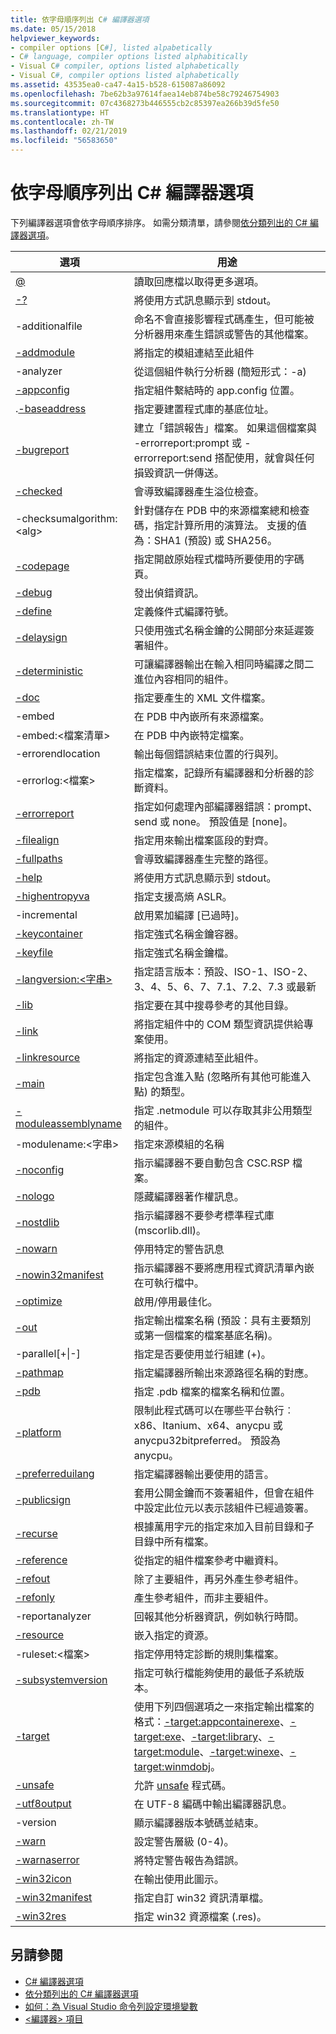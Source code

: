 ```yaml
---
title: 依字母順序列出 C# 編譯器選項
ms.date: 05/15/2018
helpviewer_keywords:
- compiler options [C#], listed alpabetically
- C# language, compiler options listed alphabitically
- Visual C# compiler, options listed alphabetically
- Visual C#, compiler options listed alphabetically
ms.assetid: 43535ea0-ca47-4a15-b528-615087a86092
ms.openlocfilehash: 7be62b3a97614faea14eb874be58c79246754903
ms.sourcegitcommit: 07c4368273b446555cb2c85397ea266b39d5fe50
ms.translationtype: HT
ms.contentlocale: zh-TW
ms.lasthandoff: 02/21/2019
ms.locfileid: "56583650"
---
```

# <a name="c-compiler-options-listed-alphabetically"></a>依字母順序列出 C# 編譯器選項

下列編譯器選項會依字母順序排序。 如需分類清單，請參閱[依分類列出的 C# 編譯器選項](listed-by-category.md)。

|選項|用途|
|------------|-------------|
|[@](response-file-compiler-option.md)|讀取回應檔以取得更多選項。|
|[-?](help-compiler-option.md)|將使用方式訊息顯示到 stdout。|
|-additionalfile|命名不會直接影響程式碼產生，但可能被分析器用來產生錯誤或警告的其他檔案。|
|[-addmodule](addmodule-compiler-option.md)|將指定的模組連結至此組件|
|-analyzer|從這個組件執行分析器 (簡短形式：-a)|
|[-appconfig](appconfig-compiler-option.md)|指定組件繫結時的 app.config 位置。|
|.[-baseaddress](baseaddress-compiler-option.md)|指定要建置程式庫的基底位址。|
|[-bugreport](bugreport-compiler-option.md)|建立「錯誤報告」檔案。 如果這個檔案與 -errorreport:prompt 或 -errorreport:send 搭配使用，就會與任何損毀資訊一併傳送。|
|[-checked](checked-compiler-option.md)|會導致編譯器產生溢位檢查。|
|-checksumalgorithm:\<alg>|針對儲存在 PDB 中的來源檔案總和檢查碼，指定計算所用的演算法。  支援的值為：SHA1 (預設) 或 SHA256。|
|[-codepage](codepage-compiler-option.md)|指定開啟原始程式檔時所要使用的字碼頁。|
|[-debug](debug-compiler-option.md)|發出偵錯資訊。|
|[-define](define-compiler-option.md)|定義條件式編譯符號。|
|[-delaysign](delaysign-compiler-option.md)|只使用強式名稱金鑰的公開部分來延遲簽署組件。|
|[-deterministic](deterministic-compiler-option.md)|可讓編譯器輸出在輸入相同時編譯之間二進位內容相同的組件。|
|[-doc](doc-compiler-option.md)|指定要產生的 XML 文件檔案。|
|-embed|在 PDB 中內嵌所有來源檔案。|
|-embed:\<檔案清單>|在 PDB 中內嵌特定檔案。|
|-errorendlocation|輸出每個錯誤結束位置的行與列。|
|-errorlog:\<檔案>|指定檔案，記錄所有編譯器和分析器的診斷資料。|
|[-errorreport](errorreport-compiler-option.md)|指定如何處理內部編譯器錯誤：prompt、send 或 none。 預設值是 [none]。|
|[-filealign](filealign-compiler-option.md)|指定用來輸出檔案區段的對齊。|
|[-fullpaths](fullpaths-compiler-option.md)|會導致編譯器產生完整的路徑。|
|[-help](help-compiler-option.md)|將使用方式訊息顯示到 stdout。|
|[-highentropyva](highentropyva-compiler-option.md)|指定支援高熵 ASLR。|
|-incremental|啟用累加編譯 [已過時]。|
|[-keycontainer](keycontainer-compiler-option.md)|指定強式名稱金鑰容器。|
|[-keyfile](keyfile-compiler-option.md)|指定強式名稱金鑰檔。|
|[-langversion:\<字串>](langversion-compiler-option.md)|指定語言版本：預設、ISO-1、ISO-2、3、4、5、6、7、7.1、7.2、7.3 或最新 |
|[-lib](lib-compiler-option.md)|指定要在其中搜尋參考的其他目錄。|
|[-link](link-compiler-option.md)|將指定組件中的 COM 類型資訊提供給專案使用。|
|[-linkresource](linkresource-compiler-option.md)|將指定的資源連結至此組件。|
|[-main](main-compiler-option.md)|指定包含進入點 (忽略所有其他可能進入點) 的類型。|
|[-moduleassemblyname](moduleassemblyname-compiler-option.md)|指定 .netmodule 可以存取其非公用類型的組件。|
|-modulename:\<字串>|指定來源模組的名稱|
|[-noconfig](noconfig-compiler-option.md)|指示編譯器不要自動包含 CSC.RSP 檔案。|
|[-nologo](nologo-compiler-option.md)|隱藏編譯器著作權訊息。|
|[-nostdlib](nostdlib-compiler-option.md)|指示編譯器不要參考標準程式庫 (mscorlib.dll)。|
|[-nowarn](nowarn-compiler-option.md)|停用特定的警告訊息|
|[-nowin32manifest](nowin32manifest-compiler-option.md)|指示編譯器不要將應用程式資訊清單內嵌在可執行檔中。|
|[-optimize](optimize-compiler-option.md)|啟用/停用最佳化。|
|[-out](out-compiler-option.md)|指定輸出檔案名稱 (預設：具有主要類別或第一個檔案的檔案基底名稱)。|
|-parallel[+&#124;-]|指定是否要使用並行組建 (+)。|
|[-pathmap](pathmap-compiler-option.md)|指定編譯器所輸出來源路徑名稱的對應。|
|[-pdb](pdb-compiler-option.md)|指定 .pdb 檔案的檔案名稱和位置。|
|[-platform](platform-compiler-option.md)|限制此程式碼可以在哪些平台執行︰x86、Itanium、x64、anycpu 或 anycpu32bitpreferred。 預設為 anycpu。|
|[-preferreduilang](preferreduilang-compiler-option.md)|指定編譯器輸出要使用的語言。|
|[-publicsign](publicsign-compiler-option.md)|套用公開金鑰而不簽署組件，但會在組件中設定此位元以表示該組件已經過簽署。|
|[-recurse](recurse-compiler-option.md)|根據萬用字元的指定來加入目前目錄和子目錄中所有檔案。|
|[-reference](reference-compiler-option.md)|從指定的組件檔案參考中繼資料。|
|[-refout](refout-compiler-option.md)|除了主要組件，再另外產生參考組件。|
|[-refonly](refonly-compiler-option.md)|產生參考組件，而非主要組件。|
|-reportanalyzer|回報其他分析器資訊，例如執行時間。|
|[-resource](resource-compiler-option.md)|嵌入指定的資源。|
|-ruleset:\<檔案>|指定停用特定診斷的規則集檔案。|
|[-subsystemversion](subsystemversion-compiler-option.md)|指定可執行檔能夠使用的最低子系統版本。|
|[-target](target-compiler-option.md)|使用下列四個選項之一來指定輸出檔案的格式：[-target:appcontainerexe](target-appcontainerexe-compiler-option.md)、[-target:exe](target-exe-compiler-option.md)、[-target:library](target-library-compiler-option.md)、[-target:module](target-module-compiler-option.md)、[-target:winexe](target-winexe-compiler-option.md)、[-target:winmdobj](target-winmdobj-compiler-option.md)。|
|[-unsafe](unsafe-compiler-option.md)|允許 [unsafe](../../../csharp/language-reference/keywords/unsafe.md) 程式碼。|
|[-utf8output](utf8output-compiler-option.md)|在 UTF-8 編碼中輸出編譯器訊息。|
|-version|顯示編譯器版本號碼並結束。|
|[-warn](warn-compiler-option.md)|設定警告層級 (0-4)。|
|[-warnaserror](warnaserror-compiler-option.md)|將特定警告報告為錯誤。|
|[-win32icon](win32icon-compiler-option.md)|在輸出使用此圖示。|
|[-win32manifest](win32manifest-compiler-option.md)|指定自訂 win32 資訊清單檔。|
|[-win32res](win32res-compiler-option.md)|指定 win32 資源檔案 (.res)。|

## <a name="see-also"></a>另請參閱

- [C# 編譯器選項](index.md)
- [依分類列出的 C# 編譯器選項](listed-by-category.md)
- [如何：為 Visual Studio 命令列設定環境變數](how-to-set-environment-variables-for-the-visual-studio-command-line.md)
- [\<編譯器> 項目](../../../framework/configure-apps/file-schema/compiler/compiler-element.md)
